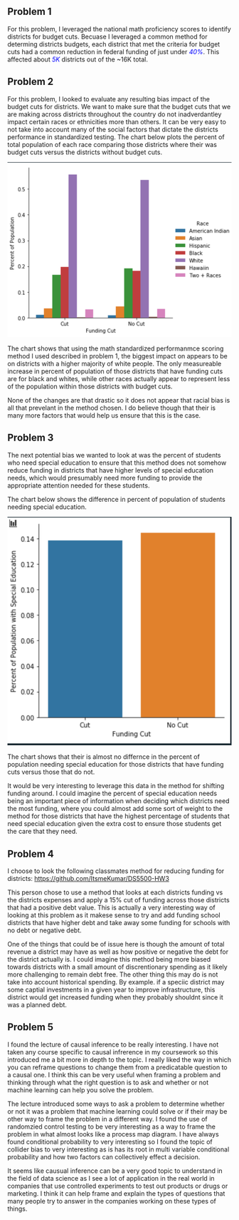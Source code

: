 ## Problem 1

For this problem, I leveraged the national math proficiency scores to identify districts for budget cuts. Becuase I leveraged a common method for determing districts budgets, each district that met the criteria for budget cuts had a common reduction in federal funding of just under <span style="color:blue">*40%*</span>. This affected about <span style="color:blue">*5K*</span> districts out of the ~16K total.



## Problem 2

For this problem, I looked to evaluate any resulting bias impact of the budget cuts for districts. We want to make sure that the budget cuts that we are making across districts throughout the country do not inadverdantley impact certain races or ethnicities more than others. It can be very easy to not take into account many of the social factors that dictate the districts performance in standardized testing. The chart below plots the percent of total population of each race comparing those districts where their was budget cuts versus the districts without budget cuts. 

![Screenshot](pop_by_race.png)

The chart shows that using the math standardized performanmce scoring method I used described in problem 1, the biggest impact on appears to be on districts with a higher majority of white people. The only measureable increase in percent of population of those districts that have funding cuts are for black and whites, while other races actually appear to represent less of the population within those districts with budget cuts. 

None of the changes are that drastic so it does not appear that racial bias is all that prevelant in the method chosen. I do believe though that their is many more factors that would help us ensure that this is the case. 

## Problem 3

The next potential bias we wanted to look at was the percent of students who need special education to ensure that this method does not somehow reduce funding in districts that have higher levels of special education needs, which would presumably need more funding to provide the appropriate attention needed for these students. 

The chart below shows the difference in percent of population of students needing special education.

![Screenshot](pop_by_funding_and_speced.png)

The chart shows that their is almost no differnce in the percent of population needing special education for those districts that have funding cuts versus those that do not. 

It would be very interesting to leverage this data in the method for shifting funding around. I could imagine the percent of special education needs being an important piece of information when deciding which districts need the most funding, where you could almost add some sort of weight to the method for those districts that have the highest percentage of students that need special education given the extra cost to ensure those students get the care that they need.

## Problem 4

I choose to look the following classmates method for reducing funding for districts: https://github.com/ItsmeKumar/DS5500-HW3

This person chose to use a method that looks at each districts funding vs the districts expenses and apply a 15% cut of funding across those districts that had a positive debt value. This is actually a very interesting way of looking at this problem as it makese sense to try and add funding school districts that have higher debt and take away some funding for schools with no debt or negative debt. 

One of the things that could be of issue here is though the amount of total revenue a district may have as well as how positive or negative the debt for the district actually is. I could imagine this method being more biased towards districts with a small amount of discrentionary spending as it likely more challenging to remain debt free. The other thing this may do is not take into account historical spending. By example. if a speciic district may some captial investments in a given year to improve infrastructure, this district would get increased funding when they probably shouldnt since it was a planned debt. 

## Problem 5

I found the lecture of causal inference to be really interesting. I have not taken any course specific to causal infrerence in my coursework so this introduced me a bit more in depth to the topic. I really liked the way in which you can reframe questions to change them from a predicatable question to a causal one. I think this can be very useful when framing a problem and thinking through what the right question is to ask and whether or not machine learning can help you solve the problem.

The lecture introduced some ways to ask a problem to determine whether or not it was a problem that machine learning could solve or if their may be other way to frame the problem in a different way. I found the use of randomzied control testing to be very interesting as a way to frame the problem in what almost looks like a process map diagram. I have always found conditional probability to very interesting so I found the topic of collider bias to very interesting as is has its root in multi variable conditional probability and how two factors can collectively effect a decision. 

It seems like causual inference can be a very good topic to understand in the field of data science as I see a lot of application in the real world in companies that use controlled experiments to test out products or drugs or marketing. I think it can help frame and explain the types of questions that many people try to answer in the companies working on these types of things. 
